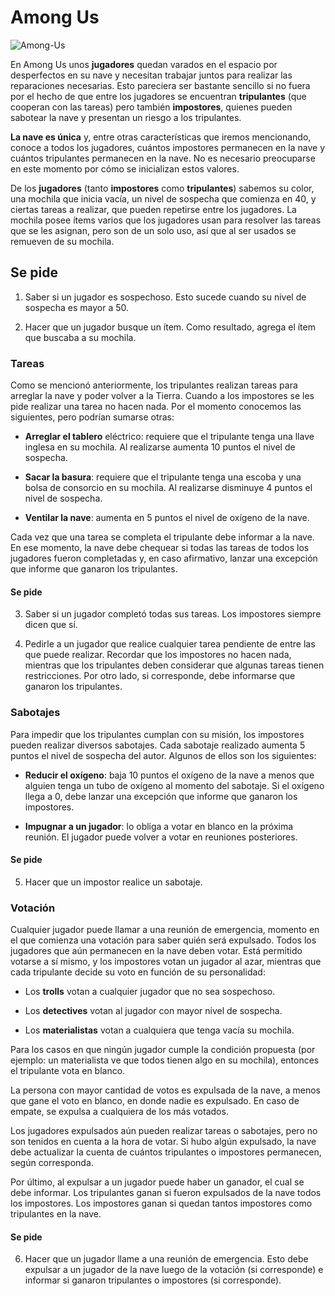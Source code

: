 # Among Us

![Among-Us](https://www.beahero.gg/wp-content/uploads/2020/09/among-us-portada.jpg)

En Among Us unos **jugadores** quedan varados en el espacio por desperfectos en su nave y necesitan trabajar juntos para realizar las reparaciones necesarias. Esto pareciera ser bastante sencillo si no fuera por el hecho de que entre los jugadores se encuentran **tripulantes** (que cooperan con las tareas) pero también **impostores**, quienes pueden sabotear la nave y presentan un riesgo a los tripulantes.

**La nave es única** y, entre otras características que iremos mencionando, conoce a todos los jugadores, cuántos impostores permanecen en la nave y cuántos tripulantes permanecen en la nave. No es necesario preocuparse en este momento por cómo se inicializan estos valores.

De los **jugadores** (tanto **impostores** como **tripulantes**) sabemos su color, una mochila que inicia vacía, un nivel de sospecha que comienza en 40, y ciertas tareas a realizar, que pueden repetirse entre los jugadores. La mochila posee ítems varios que los jugadores usan para resolver las tareas que se les asignan, pero son de un solo uso, así que al ser usados se remueven de su mochila.

## Se pide

1. Saber si un jugador es sospechoso. Esto sucede cuando su nivel de sospecha es mayor a 50.

1. Hacer que un jugador busque un ítem. Como resultado, agrega el ítem que buscaba a su mochila.


### Tareas

Como se mencionó anteriormente, los tripulantes realizan tareas para arreglar la nave y poder volver a la Tierra. Cuando a los impostores se les pide realizar una tarea no hacen nada. Por el momento conocemos las siguientes, pero podrían sumarse otras:

* **Arreglar el tablero** eléctrico: requiere que el tripulante tenga una llave inglesa en su mochila. Al realizarse aumenta 10 puntos el nivel de sospecha.

* **Sacar la basura**: requiere que el tripulante tenga una escoba y una bolsa de consorcio en su mochila. Al realizarse disminuye 4 puntos el nivel de sospecha.

* **Ventilar la nave**: aumenta en 5 puntos el nivel de oxígeno de la nave.

Cada vez que una tarea se completa el tripulante debe informar a la nave. En ese momento, la nave debe chequear si todas las tareas de todos los jugadores fueron completadas y, en caso afirmativo, lanzar una excepción que informe que ganaron los tripulantes.

#### Se pide 

3. Saber si un jugador completó todas sus tareas. Los impostores siempre dicen que sí.

3. Pedirle a un jugador que realice cualquier tarea pendiente de entre las que puede realizar. Recordar que los impostores no hacen nada, mientras que los tripulantes deben considerar que algunas tareas tienen restricciones. Por otro lado, si corresponde, debe informarse que ganaron los tripulantes.

### Sabotajes

Para impedir que los tripulantes cumplan con su misión, los impostores pueden realizar diversos sabotajes. Cada sabotaje realizado aumenta 5 puntos el nivel de sospecha del autor. Algunos de ellos son los siguientes:

* **Reducir el oxígeno**: baja 10 puntos el oxígeno de la nave a menos que alguien tenga un tubo de oxígeno al momento del sabotaje. Si el oxígeno llega a 0, debe lanzar una excepción que informe que ganaron los impostores.

* **Impugnar a un jugador**: lo obliga a votar en blanco en la próxima reunión. El jugador puede volver a votar en reuniones posteriores.

#### Se pide

5. Hacer que un impostor realice un sabotaje.

### Votación

Cualquier jugador puede llamar a una reunión de emergencia, momento en el que comienza una votación para saber quién será expulsado. Todos los jugadores que aún permanecen en la nave deben votar. Está permitido votarse a sí mismo, y los impostores votan un jugador al azar, mientras que cada tripulante decide su voto en función de su personalidad:

* Los **trolls** votan a cualquier jugador que no sea sospechoso.

* Los **detectives** votan al jugador con mayor nivel de sospecha.

* Los **materialistas** votan a cualquiera que tenga vacía su mochila.

Para los casos en que ningún jugador cumple la condición propuesta (por ejemplo: un materialista ve que todos tienen algo en su mochila), entonces el tripulante vota en blanco.

La persona con mayor cantidad de votos es expulsada de la nave, a menos que gane el voto en blanco, en donde nadie es expulsado. En caso de empate, se expulsa a cualquiera de los más votados.

Los jugadores expulsados aún pueden realizar tareas o sabotajes, pero no son tenidos en cuenta a la hora de votar. Si hubo algún expulsado, la nave debe actualizar la cuenta de cuántos tripulantes o impostores permanecen, según corresponda.

Por último, al expulsar a un jugador puede haber un ganador, el cual se debe informar. Los tripulantes ganan si fueron expulsados de la nave todos los impostores. Los impostores ganan si quedan tantos impostores como tripulantes en la nave.

#### Se pide

6. Hacer que un jugador llame a una reunión de emergencia. Esto debe expulsar a un jugador de la nave luego de la votación (si corresponde) e informar si ganaron tripulantes o impostores (si corresponde).
